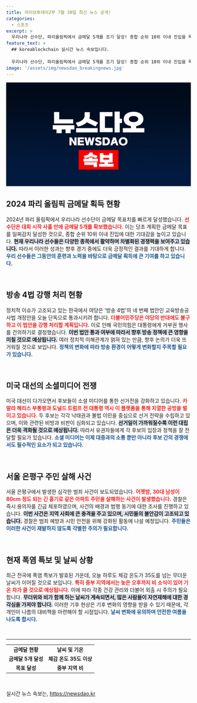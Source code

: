 ```yaml
---
title: 라이브투데이2부 7월 30일 최신 뉴스 공개!
categories:
  - 스포츠
excerpt: >
  우리나라 선수단, 파리올림픽에서 금메달 5개를 조기 달성! 종합 순위 10위 이내 진입을 목표로 기대감이 고조되고 있습니다. 클릭하고 자세한 소식 확인하세요!
feature_text: >
  ## koreablockchain 실시간 뉴스 속보입니다.

  우리나라 선수단, 파리올림픽에서 금메달 5개를 조기 달성! 종합 순위 10위 이내 진입을 목표로 기대감이 고조되고 있습니다. 클릭하고 자세한 소식 확인하세요!
image: '/assets/img/newsdao_breakingnews.jpg'
---
```


<p><img src="/assets/img/newsdao_breakingnews.jpg" alt="koreablockchain 속보" /></p>

<h2 data-ke-size="size26">2024 파리 올림픽 금메달 획득 현황</h2>

<p data-ke-size="size16">2024년 파리 올림픽에서 우리나라 선수단이 금메달 목표치를 빠르게 달성했습니다. <b><span style="color: #ee2323;">선수단은 대회 시작 사흘 만에 금메달 5개를 확보했습니다.</span></b> 이는 당초 계획한 금메달 목표를 일찌감치 달성한 것으로, 종합 순위 10위 이내 진입에 대한 기대감을 높이고 있습니다. <b><span style="background-color: #21538527;">현재 우리나라 선수들은 다양한 종목에서 활약하며 차별화된 경쟁력을 보여주고 있습니다.</span></b> 따라서 이러한 성과는 향후 경기 중에도 더욱 긍정적인 결과를 기대하게 합니다. <b><span style="color: #1a5490;">우리 선수들은 그동안의 훈련과 노력을 바탕으로 금메달 획득에 큰 기여를 하고 있습니다.</span></b></p>

<p data-ke-size="size16">&nbsp;</p>

<h2 data-ke-size="size26">방송 4법 강행 처리 현황</h2>

<p data-ke-size="size16">정치적 이슈가 고조되고 있는 한국에서 여당은 '방송 4법'의 네 번째 법안인 교육방송공사법 개정안을 오늘 단독으로 통과시키려 합니다. <b><span style="color: #ee2323;">더불어민주당은 야당의 반대에도 불구하고 이 법안을 강행 처리할 계획입니다.</span></b> 이로 인해 국민의힘은 대통령에게 거부권 행사를 건의하기로 결정했습니다. <b><span style="background-color: #21538527;">이번 법안 통과 여부에 따라서 향후 방송 정책에 큰 영향을 미칠 것으로 예상됩니다.</span></b> 여러 정치적 이해관계가 얽혀 있는 만큼, 향후 논의가 더욱 뜨거워질 것으로 보입니다. <b><span style="color: #1a5490;">정책의 변화에 따라 방송 환경이 어떻게 변화할지 주목할 필요가 있습니다.</span></b></p>

<p data-ke-size="size16">&nbsp;</p>

<h2 data-ke-size="size26">미국 대선의 소셜미디어 전쟁</h2>

<p data-ke-size="size16">미국 대선이 다가오면서 후보들이 소셜 미디어를 통한 선거전을 강화하고 있습니다. <b><span style="color: #ee2323;">카말라 해리스 부통령과 도널드 트럼프 전 대통령 역시 이 플랫폼을 통해 치열한 공방을 벌이고 있습니다.</span></b> 두 후보는 각각 낙태권과 불법 이민을 중심으로 선거 전략을 수립하고 있으며, 이와 관련된 비방과 비판이 심화되고 있습니다. <b><span style="background-color: #21538527;">선거일이 가까워질수록 이런 대립은 더욱 격화될 것으로 예상됩니다.</span></b> 따라서 유권자들에게 각 후보의 입장과 정책을 잘 전달할 필요가 있습니다. <b><span style="color: #1a5490;">소셜 미디어는 이제 대중과의 소통 뿐만 아니라 후보 간의 경쟁에서도 필수적인 요소가 되고 있습니다.</span></b></p>

<p data-ke-size="size16">&nbsp;</p>

<h2 data-ke-size="size26">서울 은평구 주민 살해 사건</h2>

<p data-ke-size="size16">서울 은평구에서 발생한 심각한 범죄 사건이 보도되었습니다. <b><span style="color: #ee2323;">어젯밤, 30대 남성이 80cm 정도 되는 긴 흉기로 같은 아파트 주민을 살해하는 사건이 발생했습니다.</span></b> 경찰은 즉시 용의자를 긴급 체포하였으며, 사건의 배경과 범행 동기에 대한 조사를 진행하고 있습니다. <b><span style="background-color: #21538527;">이번 사건은 지역 사회에 큰 충격을 주고 있으며, 시민들의 불안감이 고조되고 있습니다.</span></b> 경찰은 범죄 예방과 시민 안전을 위해 강화된 활동에 나설 예정입니다. <b><span style="color: #1a5490;">주민들은 이러한 사건이 재발하지 않도록 각별한 주의가 필요합니다.</span></b></p>

<p data-ke-size="size16">&nbsp;</p>

<h2 data-ke-size="size26">현재 폭염 특보 및 날씨 상황</h2>

<p data-ke-size="size16">최근 전국에 폭염 특보가 발효된 가운데, 오늘 하루도 체감 온도가 35도를 넘는 무더운 날씨가 이어질 것으로 보입니다. <b><span style="color: #ee2323;">특히 중부 지역에서는 늦은 오후까지 비 소식이 있어 기온 차가 클 것으로 예상됩니다.</span></b> 이에 따라 각종 건강 관리와 더불어 외출 시 주의가 필요합니다. <b><span style="background-color: #21538527;">무더위와 비가 함께 하는 날씨가 계속되면서, 많은 사람들이 자연재해에 대한 경각심을 가져야 합니다.</span></b> 이러한 기후 현상은 기후 변화의 영향을 받을 수 있기 때문에, 각 개인이 나름의 대비책을 마련해야 할 시점입니다. <b><span style="color: #1a5490;">날씨 변화에 유의하며 안전한 여름을 나도록 합시다.</span></b></p>

<p data-ke-size="size16">&nbsp;</p>

<hr>

<table style="width: 100%; border-collapse: collapse;">
  <tr>
    <td style="text-align: center; height: 17px;"><b>금메달 현황</b></td>
    <td style="text-align: center; height: 17px;"><b>날씨 및 기온</b></td>
  </tr>
  <tr>
    <td style="text-align: center; height: 17px;"><b>금메달 5개 달성</b></td>
    <td style="text-align: center; height: 17px;"><b>체감 온도 35도 이상</b></td>
  </tr>
  <tr>
    <td style="text-align: center; height: 17px;"><b>목표 달성</b></td>
    <td style="text-align: center; height: 17px;"><b>중부 지역 비</b></td>
  </tr>
</table>

<p data-ke-size="size16">&nbsp;</p>
실시간 뉴스 속보는, <a href="https://newsdao.kr" rel="dofollow">https://newsdao.kr</a>


